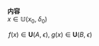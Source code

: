 **内容**  
$x\in\mathbb{U}(x_0,\;\delta_0)$  
  
$\,f(x)\in\mathbf{U}(A,\;\epsilon),\;g(x)\in\mathbf{U}(B,\;\epsilon)$  
